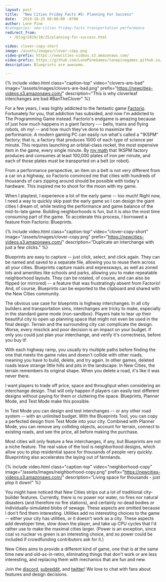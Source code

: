 ```yaml
---
layout: post
title:  "New Cities Friday Facts #5: Planning For Success"
date:   2019-10-25 00:00:00 -0700
author: Lone Pine
#categories: new-cities friday-facts transportation performance
redirect_from:
  - /blog/2019/10/25/planning-for-success.html

video: clover-copy-short
image: /assets/images/clover-copy.png
video-prefix: https://newcities-videos.s3.amazonaws.com/
video-prefix: https://github.com/LonePineGames/lonepinegames.github.io/releases/download/v0.5.0/
description: Blueprints are awesome.

---
```


{% include video.html class="caption-top"
  video="clovers-are-bad" image="/assets/images/clovers-are-bad.png"
  prefix="https://newcities-videos.s3.amazonaws.com/"
  description="This is why cloverleaf interchanges are bad #BanTheClover" %}

For a few years, I was highly addicted to the fantastic game [Factorio]. Fortunately for you, that addiction has subsided, and now I'm addicted to The Programming Game instead. Factorio's endgame is amazing because of just how much happens in a giant factory --- belts, trains and flying robots, oh my! -- and how much they've done to maximize the performance. A modern gaming PC can easily run what's called a "1KSPM" factory; that is, a factory that produces 1000 of each type of science per minute. This requires launching an orbital-class rocket, the most expensive item in the game, every single minute. By [my math] that 1KSPM factory produces and consumes at least 100,000 plates of iron per minute, and each of those plates must be transported on a belt (or robot).

From a performance perspective, an item on a belt is not very different from a car on a highway, so Factorio convinced me that cities with hundreds of thousands of cars zipping around should be possible with today's hardware. This inspired me to shoot for the moon with my game.

When I playtest, I experience a lot of the early game -- too much! Right now, I need a way to quickly skip past the early game so I can design the giant cities I dream of, while testing the performance and game balance of the mid-to-late game. Building neighborhoods is fun, but it is also the most time consuming part of the game. To accelerate this process, I borrowed a feature from Factorio: Blueprints.

{% include video.html class="caption-top"
  video="clover-copy-short" image="/assets/images/clover-copy.png"
  prefix="https://newcities-videos.s3.amazonaws.com/"
  description="Duplicate an interchange with just a few clicks." %}

Blueprints are easy to capture -- just click, select, and click again. They can be named and saved to a separate file, allowing you to reuse them across all your cities. Blueprints capture roads and expressways, as well as zoned lots and amenities like schools and parks, allowing you to make repeatable neighborhood layouts. They can be rotated, of course, and can also be flipped (or mirrored) -- a feature that was frustratingly absent from Factorio! And, of course, Blueprints can be exported to the clipboard and shared with the New Cities community.

The obvious use case for blueprints is highway interchanges. In all city builders and transportation sims, interchanges are tricky to make, especially in the standard game mode (non-sandbox). Players hate to tear up their beautiful city to open up planning space that might not even be used in the final design. Terrain and the surrounding city can complicate the design. Worse, every misclick and poor decision is an impact on your budget. If only you could just plan your interchange, and verify it's correctness, before you buy it!

With each highway ramp, you usually try multiple paths before finding the one that meets the game rules and doesn't collide with other roads, meaning you have to build, delete, and try again. In other games, deleted roads leave strange little hills and pits in the landscape. In New Cities, the terrain remembers its original shape. When you delete a road, it's like it was never there.

I want players to trade off price, space and throughput when considering an interchange design. That will only happen if players can easily test different designs without paying for them or cluttering the space. Blueprints, Planner Mode, and Test Mode make this possible.

In Test Mode you can design and test interchanges -- or any other road system -- with an unlimited budget. With the Blueprints Tool, you can copy a perfected design from Test Mode into your city. Combined with Planner Mode, you can remove any colliding objects, account for terrain, connect to existing roads, and see the price, all before making the purchase.

Most cities will only feature a few interchanges, if any, but Blueprints are not a niche feature. The real value of the tool is neighborhood designs, which allow you to plop residential space for thousands of people very quickly. Blueprinting also accelerates the laying out of farmlands.

{% include video.html class="caption-top"
  video="neighborhood-copy" image="/assets/images/neighborhood-copy.png"
  prefix="https://newcities-videos.s3.amazonaws.com/"
  description="Living space for thousands - just plop it down!" %}

You might have noticed that New Cities strips out a lot of traditional city-builder features. Currently, there is no power nor water, no fires nor natural disasters (and therefore no fire stations), and certainly no dead bodies or individually-simulated blobs of sewage. These aspects are omitted because I don't find them interesting. Utilities add no interesting choices to the game -- either your city has utilities, or it doesn't work as a city. These aspects add developer time, slow down the player, and take up CPU cycles that I'd rather use to make the maximal cities larger. (Power is an exception, since coal vs nuclear vs green is an interesting choice, and so power could be included if crowdfunding contributors ask for it.)

New Cities aims to provide a different kind of game, one that is at the same time new and old-as-in-retro, eliminating things that don't work or are less interesting, and replacing them with mechanics that are fun and new.

Join the [discord], [subreddit], and [twitter]! We love to chat with fans about features and design decisions.

[Factorio]: https://factorio.com/
[my math]: https://kirkmcdonald.github.io/calc.html#zip=fZJBjsMgDEVvk1WRkmYXicO44CZWwSBjpJk5fYkyi2mHdGPk/z74yyIS23m4YVCLX1mwFKMCXHISNbs8+GjzPPibLXt1droOpBiLLRkcmuIIuZ2teSyyTOM4XjZaN6Poti7Nknx1Som7OFIgBfnuwr+ambvqtatOv+oQ2/CAe3pEb45u4RrCW7kUUAwtyglNAaQ9zfiODg7O1VgDaJIuF/DQJ5lyfyQGdCrkzL0Kt9Wf3EZxxKuRVNkXE2GFH+K++U6CIPGzaRVk8CesstEqgvo5cSTeM3mhf6bDSVxQFPsbef2QPcsT
[subreddit]: https://www.reddit.com/r/New_Cities
[discord]: https://discord.gg/udgeB2E
[twitter]: https://twitter.com/lone_pine_games
